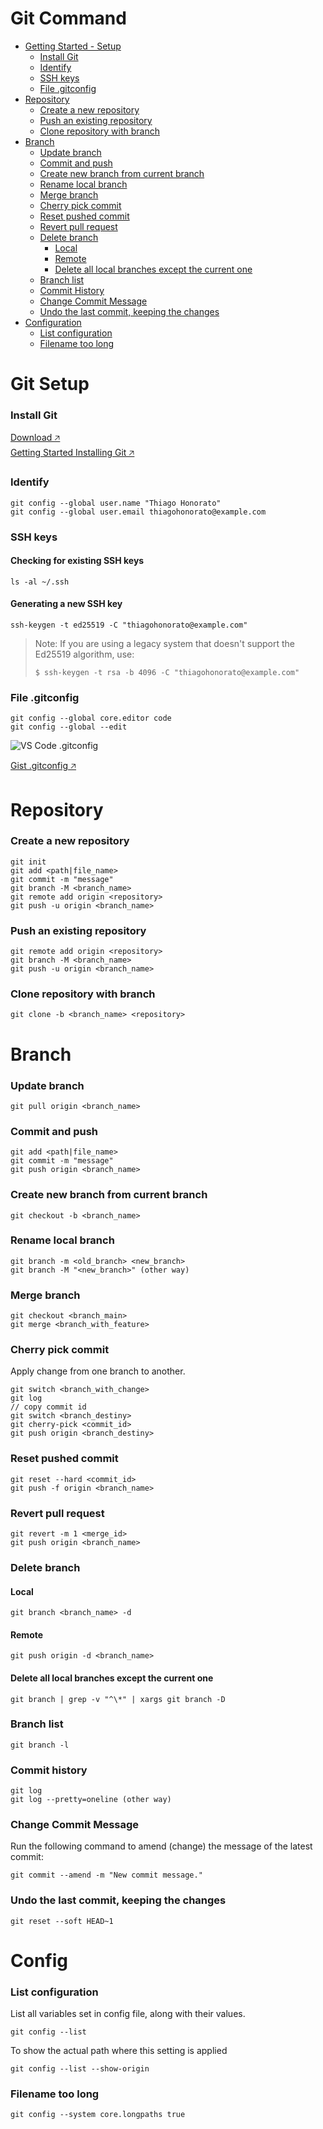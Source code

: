 # Git Command
- [Getting Started - Setup](#git-setup)
  - [Install Git](#install-git)
  - [Identify](#identify)
  - [SSH keys](#ssh-keys)
  - [File .gitconfig](#file-gitconfig)
- [Repository](#repository)
  - [Create a new repository](#create-a-new-repository)
  - [Push an existing repository](#push-an-existing-repository)
  - [Clone repository with branch](#clone-repository-with-branch)
- [Branch](#branch)
  - [Update branch](#update-branch)
  - [Commit and push](#commit-and-push)
  - [Create new branch from current branch](#create-new-branch-from-current-branch)
  - [Rename local branch](#rename-local-branch)
  - [Merge branch](#merge-branch)
  - [Cherry pick commit](#cherry-pick-commit)
  - [Reset pushed commit](#reset-pushed-commit)
  - [Revert pull request](#revert-pull-request)
  - [Delete branch](#delete-branch)
    - [Local](#local)
    - [Remote](#remote)
    - [Delete all local branches except the current one](#delete-all-local-branches-except-the-current-one)
  - [Branch list](#branch-list)
  - [Commit History](#commit-history)
  - [Change Commit Message](#change-commit-message)
  - [Undo the last commit, keeping the changes](#undo-the-last-commit-keeping-the-changes)
- [Configuration](#config)
  - [List configuration](#list-configuration)
  - [Filename too long](#filename-too-long)


# Git Setup

### Install Git

<a href="https://git-scm.com/downloads">Download 🡥</a><br/>
<a href="https://git-scm.com/book/en/v2/Getting-Started-Installing-Git">Getting Started Installing Git 🡥</a>

### Identify
```
git config --global user.name "Thiago Honorato"
git config --global user.email thiagohonorato@example.com
```

### SSH keys

#### Checking for existing SSH keys
```
ls -al ~/.ssh
```

#### Generating a new SSH key
```
ssh-keygen -t ed25519 -C "thiagohonorato@example.com"
```

> Note: If you are using a legacy system that doesn't support the Ed25519 algorithm, use:
> ```
> $ ssh-keygen -t rsa -b 4096 -C "thiagohonorato@example.com"
> ```

### File .gitconfig
```
git config --global core.editor code
git config --global --edit
```
![VS Code .gitconfig](/img/vscode_gitconfig.png "VS Code .gitconfig file")

<a href="https://gist.github.com/thiagohnrt/264c1760666a92ba85b804b4172f650b" target="_blank">Gist .gitconfig 🡥</a>

# Repository
### Create a new repository
```
git init
git add <path|file_name>
git commit -m "message"
git branch -M <branch_name>
git remote add origin <repository>
git push -u origin <branch_name>
```
### Push an existing repository
```
git remote add origin <repository>
git branch -M <branch_name>
git push -u origin <branch_name>
```
### Clone repository with branch
```
git clone -b <branch_name> <repository>
```
# Branch
### Update branch
```
git pull origin <branch_name>
```
### Commit and push
```
git add <path|file_name>
git commit -m "message"
git push origin <branch_name>
```
### Create new branch from current branch
```
git checkout -b <branch_name>
```
### Rename local branch
```
git branch -m <old_branch> <new_branch>
git branch -M "<new_branch>" (other way)
```
### Merge branch
```
git checkout <branch_main>
git merge <branch_with_feature>
```
### Cherry pick commit
Apply change from one branch to another.
```
git switch <branch_with_change>
git log
// copy commit id
git switch <branch_destiny>
git cherry-pick <commit_id>
git push origin <branch_destiny>
```
### Reset pushed commit
```
git reset --hard <commit_id>
git push -f origin <branch_name>
```
### Revert pull request
```
git revert -m 1 <merge_id>
git push origin <branch_name>
```
### Delete branch
#### Local
```
git branch <branch_name> -d
```
#### Remote
```
git push origin -d <branch_name>
```
#### Delete all local branches except the current one
```
git branch | grep -v "^\*" | xargs git branch -D
```
### Branch list
```
git branch -l
```
### Commit history
```
git log
git log --pretty=oneline (other way)
```
### Change Commit Message
Run the following command to amend (change) the message of the latest commit:
```
git commit --amend -m "New commit message."
```
### Undo the last commit, keeping the changes
```
git reset --soft HEAD~1
```
# Config
### List configuration
List all variables set in config file, along with their values.
```
git config --list
```
To show the actual path where this setting is applied
```
git config --list --show-origin
```
### Filename too long
```
git config --system core.longpaths true
```
